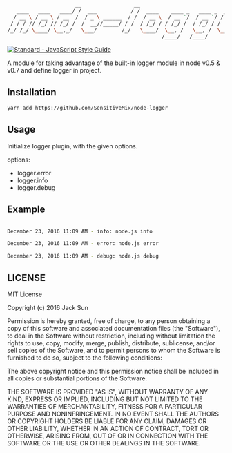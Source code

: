 
```bash
                      __                 __                                       
   ____   ____   ____/ /  ___           / /  ____    ____ _   ____ _  ___    _____
  / __ \ / __ \ / __  /  / _ \ ______  / /  / __ \  / __ `/  / __ `/ / _ \  / ___/
 / / / // /_/ // /_/ /  /  __//_____/ / /  / /_/ / / /_/ /  / /_/ / /  __/ / /    
/_/ /_/ \____/ \__,_/   \___/        /_/   \____/  \__, /   \__, /  \___/ /_/     
                                                  /____/   /____/                                       
```
[![Standard - JavaScript Style Guide](https://img.shields.io/badge/code%20style-standard-brightgreen.svg)](http://standardjs.com/)

A module for taking advantage of the built-in logger module in node v0.5 & v0.7 and define logger in project.

## Installation
```bash
yarn add https://github.com/SensitiveMix/node-logger
```


## Usage

Initialize logger plugin, with the given options.

options:
* logger.error
* logger.info
* logger.debug


## Example

```bash

December 23, 2016 11:09 AM - info: node.js info

December 23, 2016 11:09 AM - error: node.js error

December 23, 2016 11:09 AM - debug: node.js debug

```

## LICENSE

MIT License

Copyright (c) 2016 Jack Sun

Permission is hereby granted, free of charge, to any person obtaining a copy of this software and associated documentation files (the "Software"), to deal in the Software without restriction, including without limitation the rights to use, copy, modify, merge, publish, distribute, sublicense, and/or sell copies of the Software, and to permit persons to whom the Software is furnished to do so, subject to the following conditions:

The above copyright notice and this permission notice shall be included in all copies or substantial portions of the Software.

THE SOFTWARE IS PROVIDED "AS IS", WITHOUT WARRANTY OF ANY KIND, EXPRESS OR IMPLIED, INCLUDING BUT NOT LIMITED TO THE WARRANTIES OF MERCHANTABILITY, FITNESS FOR A PARTICULAR PURPOSE AND NONINFRINGEMENT. IN NO EVENT SHALL THE AUTHORS OR COPYRIGHT HOLDERS BE LIABLE FOR ANY CLAIM, DAMAGES OR OTHER LIABILITY, WHETHER IN AN ACTION OF CONTRACT, TORT OR OTHERWISE, ARISING FROM, OUT OF OR IN CONNECTION WITH THE SOFTWARE OR THE USE OR OTHER DEALINGS IN THE SOFTWARE.
